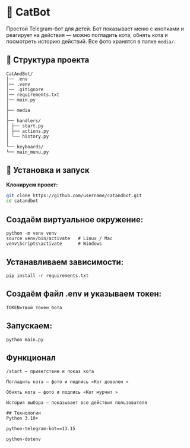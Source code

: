 # 🐾 CatBot

Простой Telegram-бот для детей.
Бот показывает меню с кнопками и реагирует на действия — можно погладить кота, обнять кота и посмотреть историю действий.
Все фото хранятся в папке `media/`.

## 📂 Структура проекта
````
CatAndBot/
│── .env 
│── .venv
│── .gitignore
│── requirements.txt
│── main.py 
│
├── media
│
├── handlers/ 
│ ├── start.py
│ ├── actions.py
│ └── history.py
│
└── keyboards/ 
└── main_menu.py
````


## 🚀 Установка и запуск

**Клонируем проект:**

```bash
git clone https://github.com/username/catandbot.git
cd catandbot
```

## Создаём виртуальное окружение:
````
python -m venv venv
source venv/bin/activate   # Linux / Mac
venv\Scripts\activate      # Windows
````

## Устанавливаем зависимости:

```bazaar
pip install -r requirements.txt
```

## Создаём файл .env и указываем токен:

```bazaar
TOKEN=твой_токен_бота
```

## Запускаем:

```bazaar
python main.py
```


## Функционал
````
/start — приветствие и показ кота 

Погладить кота — фото и подпись «Кот доволен »

Обнять кота — фото и подпись «Кот мурчит »

История выбора — показывает все действия пользователя

## Технологии
Python 3.10+

python-telegram-bot==13.15

python-dotenv
````
